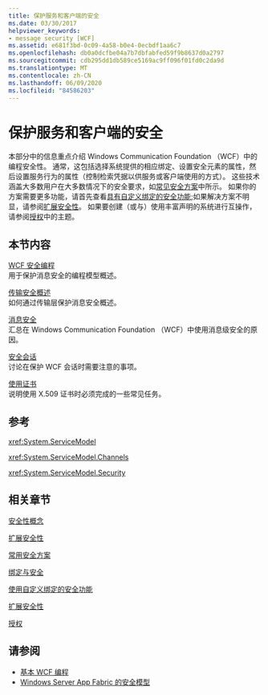 ```yaml
---
title: 保护服务和客户端的安全
ms.date: 03/30/2017
helpviewer_keywords:
- message security [WCF]
ms.assetid: e681f3bd-0c09-4a58-b0e4-0ecbdf1aa6c7
ms.openlocfilehash: db0a0dcfbe04a7b7dbfabfed59f9b8637d0a2797
ms.sourcegitcommit: cdb295dd1db589ce5169ac9ff096f01fd0c2da9d
ms.translationtype: MT
ms.contentlocale: zh-CN
ms.lasthandoff: 06/09/2020
ms.locfileid: "84586203"
---
```

# <a name="securing-services-and-clients"></a>保护服务和客户端的安全
本部分中的信息重点介绍 Windows Communication Foundation （WCF）中的编程安全性。 通常，这包括选择系统提供的相应绑定、设置安全元素的属性，然后设置服务行为的属性（控制检索凭据以供服务或客户端使用的方式）。 这些技术涵盖大多数用户在大多数情况下的安全要求，如[常见安全方案](common-security-scenarios.md)中所示。 如果你的方案需要更多功能，请首先查看[具有自定义绑定的安全功能](security-capabilities-with-custom-bindings.md);如果解决方案不明显，请参阅[扩展安全性](../extending/extending-security.md)。 如果要创建（或与）使用丰富声明的系统进行互操作，请参阅[授权](authorization-in-wcf.md)中的主题。  
  
## <a name="in-this-section"></a>本节内容  
 [WCF 安全编程](programming-wcf-security.md)  
 用于保护消息安全的编程模型概述。  
  
 [传输安全概述](transport-security-overview.md)  
 如何通过传输层保护消息安全概述。  
  
 [消息安全](message-security-in-wcf.md)  
 汇总在 Windows Communication Foundation （WCF）中使用消息级安全的原因。  
  
 [安全会话](secure-sessions.md)  
 讨论在保护 WCF 会话时需要注意的事项。  
  
 [使用证书](working-with-certificates.md)  
 说明使用 X.509 证书时必须完成的一些常见任务。  
  
## <a name="reference"></a>参考  
 <xref:System.ServiceModel>  
  
 <xref:System.ServiceModel.Channels>  
  
 <xref:System.ServiceModel.Security>  
  
## <a name="related-sections"></a>相关章节  
 [安全性概念](security-concepts.md)  
  
 [扩展安全性](../extending/extending-security.md)  
  
 [常用安全方案](common-security-scenarios.md)  
  
 [绑定与安全](bindings-and-security.md)  
  
 [使用自定义绑定的安全功能](security-capabilities-with-custom-bindings.md)  
  
 [扩展安全性](../extending/extending-security.md)  
  
 [授权](authorization-in-wcf.md)  
  
## <a name="see-also"></a>请参阅

- [基本 WCF 编程](../basic-wcf-programming.md)
- [Windows Server App Fabric 的安全模型](https://docs.microsoft.com/previous-versions/appfabric/ee677202(v=azure.10))
